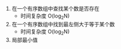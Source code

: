 1. 在一个有序数组中查找某个数是否存在
    - 时间复杂度 O(log<sub>2</sub>N)
2. 在一个有序数组中找到最左侧大于等于某个数
    - 时间复杂度 O(log<sub>2</sub>N)
3. 局部最小值
